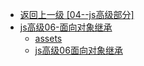 - [返回上一级 [04--js高级部分]](04--js高级部分/)
- [js高级06-面向对象继承](04--js高级部分/js高级06-面向对象继承/)
  - [assets](04--js高级部分/js高级06-面向对象继承/assets/)
  - [js高级06面向对象继承](04--js高级部分/js高级06-面向对象继承/js高级06面向对象继承.md)
